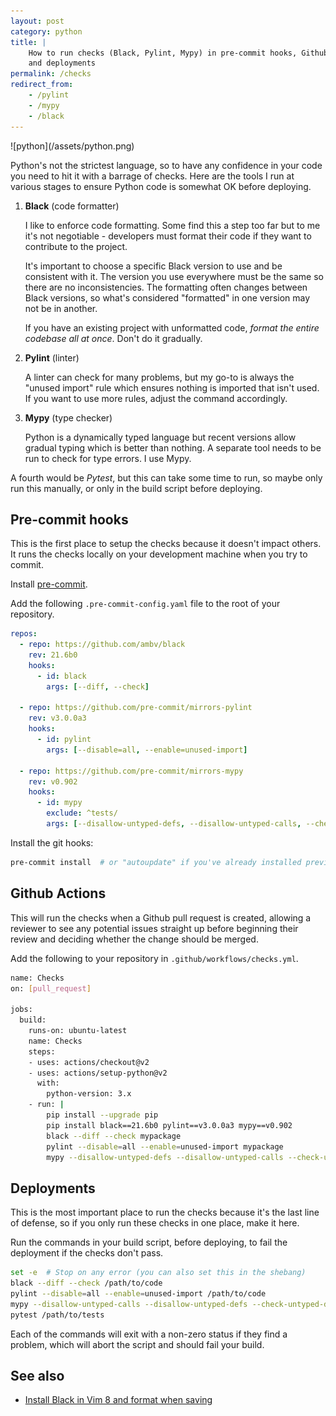 ```yaml
---
layout: post
category: python
title: |
    How to run checks (Black, Pylint, Mypy) in pre-commit hooks, Github Actions
    and deployments
permalink: /checks
redirect_from:
    - /pylint
    - /mypy
    - /black
---
```

<div class="wide-logos" markdown="1">
![python](/assets/python.png)
</div>

Python's not the strictest language, so to have any confidence in your code you
need to hit it with a barrage of checks. Here are the tools I run at various
stages to ensure Python code is somewhat OK before deploying.

1. **Black** (code formatter)

    I like to enforce code formatting. Some find this a step too far but to me
    it's not negotiable - developers must format their code if they want to
    contribute to the project.

    It's important to choose a specific Black version to use and be consistent
    with it. The version you use everywhere must be the same so there are no
    inconsistencies. The formatting often changes between Black versions, so
    what's considered "formatted" in one version may not be in another.

    If you have an existing project with unformatted code, _format the entire
    codebase all at once_. Don't do it gradually.

2. **Pylint** (linter)

    A linter can check for many problems, but my go-to is always the "unused
    import" rule which ensures nothing is imported that isn't used. If you want
    to use more rules, adjust the command accordingly.

3. **Mypy** (type checker)

    Python is a dynamically typed language but recent versions allow gradual
    typing which is better than nothing. A separate tool needs to be run to
    check for type errors. I use Mypy.

A fourth would be _Pytest_, but this can take some time to run, so maybe only
run this manually, or only in the build script before deploying.

## Pre-commit hooks

This is the first place to setup the checks because it doesn't impact others.
It runs the checks locally on your development machine when you try to commit.

Install [pre-commit](https://pre-commit.com).

Add the following `.pre-commit-config.yaml` file to the root of your
repository.

```yaml
repos:
  - repo: https://github.com/ambv/black
    rev: 21.6b0
    hooks:
      - id: black
        args: [--diff, --check]

  - repo: https://github.com/pre-commit/mirrors-pylint
    rev: v3.0.0a3
    hooks:
      - id: pylint
        args: [--disable=all, --enable=unused-import]

  - repo: https://github.com/pre-commit/mirrors-mypy
    rev: v0.902
    hooks:
      - id: mypy
        exclude: ^tests/
        args: [--disallow-untyped-defs, --disallow-untyped-calls, --check-untyped-defs]
```

Install the git hooks:
```sh
pre-commit install  # or "autoupdate" if you've already installed previously.
```

## Github Actions

This will run the checks when a Github pull request is created, allowing a
reviewer to see any potential issues straight up before beginning their review
and deciding whether the change should be merged.

Add the following to your repository in `.github/workflows/checks.yml`.

```sh
name: Checks
on: [pull_request]

jobs:
  build:
    runs-on: ubuntu-latest
    name: Checks
    steps:
    - uses: actions/checkout@v2
    - uses: actions/setup-python@v2
      with:
        python-version: 3.x
    - run: |
        pip install --upgrade pip
        pip install black==21.6b0 pylint==v3.0.0a3 mypy==v0.902
        black --diff --check mypackage
        pylint --disable=all --enable=unused-import mypackage
        mypy --disallow-untyped-defs --disallow-untyped-calls --check-untyped-defs mypackage
```

## Deployments

This is the most important place to run the checks because it's the last line
of defense, so if you only run these checks in one place, make it here.

Run the commands in your build script, before deploying, to fail the deployment
if the checks don't pass.

```sh
set -e  # Stop on any error (you can also set this in the shebang)
black --diff --check /path/to/code
pylint --disable=all --enable=unused-import /path/to/code
mypy --disallow-untyped-calls --disallow-untyped-defs --check-untyped-defs /path/to/code
pytest /path/to/tests
```

Each of the commands will exit with a non-zero status if they find a problem,
which will abort the script and should fail your build.


## See also

- [Install Black in Vim 8 and format when saving](/black-vim)

